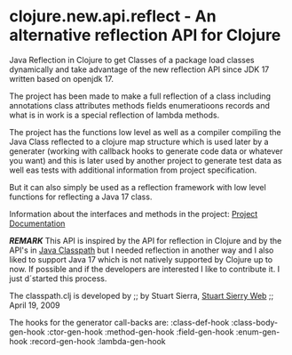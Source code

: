 # clojure.new.api.reflect - An alternative reflection API for Clojure
 Java Reflection in Clojure to get Classes of a package load classes dynamically and take 
 advantage of the new reflection API since JDK 17 written based on openjdk 17.

The project has been made to make a full reflection of a class including annotations class attributes methods fields enumeratioons 
records and what is in work is a special reflection of lambda methods.

The project has the functions low level as well as a compiler compiling the Java Class reflected
to a clojure map structure which is used later by a generater (working with callback hooks 
to generate code data or whatever you want) and this is later used by another project to generate test data as well eas tests
with additional information from project specification.

But it can also simply be used as a reflection framework with low level functions for reflecting a Java 17 
class.
 
Information about the interfaces and methods in the project:
[Project Documentation](https://hglabplh-tech.github.io/IE.New.Clojure-reflect/clojdoc/index.html)

**_REMARK_** This API is inspired by the API for reflection in Clojure and by the API's 
in [Java Classpath](https://github.com/clojure/java.classpath) but I needed reflection in another way and I also liked to support Java 17 
which is not natively supported by Clojure up to now. If possible and if the developers are interested I like to contribute it. 
I just d´started this process.

The classpath.clj is developed by
;; by Stuart Sierra, [Stuart Sierry Web](http://stuartsierra.com/)
;; April 19, 2009


The hooks for the generator call-backs are:
:class-def-hook
:class-body-gen-hook
:ctor-gen-hook
:method-gen-hook
:field-gen-hook
:enum-gen-hook
:record-gen-hook
:lambda-gen-hook